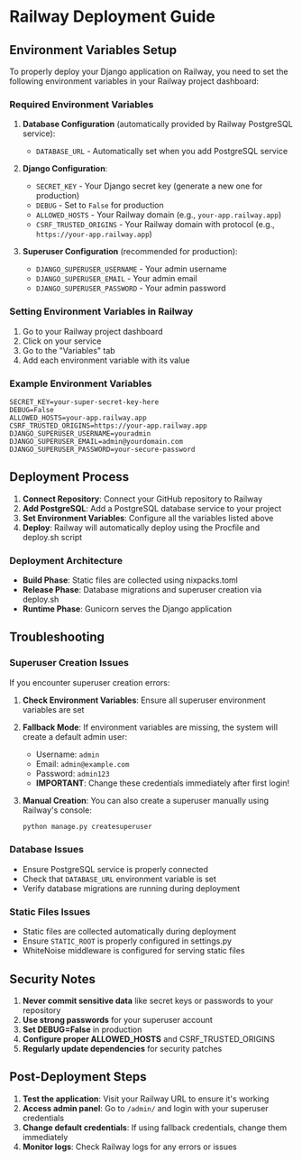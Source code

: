 # Railway Deployment Guide

## Environment Variables Setup

To properly deploy your Django application on Railway, you need to set the following environment variables in your Railway project dashboard:

### Required Environment Variables

1. **Database Configuration** (automatically provided by Railway PostgreSQL service):
   - `DATABASE_URL` - Automatically set when you add PostgreSQL service

2. **Django Configuration**:
   - `SECRET_KEY` - Your Django secret key (generate a new one for production)
   - `DEBUG` - Set to `False` for production
   - `ALLOWED_HOSTS` - Your Railway domain (e.g., `your-app.railway.app`)
   - `CSRF_TRUSTED_ORIGINS` - Your Railway domain with protocol (e.g., `https://your-app.railway.app`)

3. **Superuser Configuration** (recommended for production):
   - `DJANGO_SUPERUSER_USERNAME` - Your admin username
   - `DJANGO_SUPERUSER_EMAIL` - Your admin email
   - `DJANGO_SUPERUSER_PASSWORD` - Your admin password

### Setting Environment Variables in Railway

1. Go to your Railway project dashboard
2. Click on your service
3. Go to the "Variables" tab
4. Add each environment variable with its value

### Example Environment Variables

```
SECRET_KEY=your-super-secret-key-here
DEBUG=False
ALLOWED_HOSTS=your-app.railway.app
CSRF_TRUSTED_ORIGINS=https://your-app.railway.app
DJANGO_SUPERUSER_USERNAME=youradmin
DJANGO_SUPERUSER_EMAIL=admin@yourdomain.com
DJANGO_SUPERUSER_PASSWORD=your-secure-password
```

## Deployment Process

1. **Connect Repository**: Connect your GitHub repository to Railway
2. **Add PostgreSQL**: Add a PostgreSQL database service to your project
3. **Set Environment Variables**: Configure all the variables listed above
4. **Deploy**: Railway will automatically deploy using the Procfile and deploy.sh script

### Deployment Architecture

- **Build Phase**: Static files are collected using nixpacks.toml
- **Release Phase**: Database migrations and superuser creation via deploy.sh
- **Runtime Phase**: Gunicorn serves the Django application

## Troubleshooting

### Superuser Creation Issues

If you encounter superuser creation errors:

1. **Check Environment Variables**: Ensure all superuser environment variables are set
2. **Fallback Mode**: If environment variables are missing, the system will create a default admin user:
   - Username: `admin`
   - Email: `admin@example.com`
   - Password: `admin123`
   - **IMPORTANT**: Change these credentials immediately after first login!

3. **Manual Creation**: You can also create a superuser manually using Railway's console:
   ```bash
   python manage.py createsuperuser
   ```

### Database Issues

- Ensure PostgreSQL service is properly connected
- Check that `DATABASE_URL` environment variable is set
- Verify database migrations are running during deployment

### Static Files Issues

- Static files are collected automatically during deployment
- Ensure `STATIC_ROOT` is properly configured in settings.py
- WhiteNoise middleware is configured for serving static files

## Security Notes

1. **Never commit sensitive data** like secret keys or passwords to your repository
2. **Use strong passwords** for your superuser account
3. **Set DEBUG=False** in production
4. **Configure proper ALLOWED_HOSTS** and CSRF_TRUSTED_ORIGINS
5. **Regularly update dependencies** for security patches

## Post-Deployment Steps

1. **Test the application**: Visit your Railway URL to ensure it's working
2. **Access admin panel**: Go to `/admin/` and login with your superuser credentials
3. **Change default credentials**: If using fallback credentials, change them immediately
4. **Monitor logs**: Check Railway logs for any errors or issues
